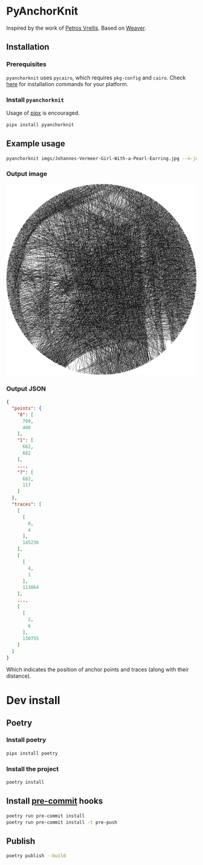 # PyAnchorKnit
Inspired by the work of [Petros Vrellis](https://www.instagram.com/pvrellis/). Based on [Weaver](https://github.com/alyyousuf7/Weaver).

## Installation
### Prerequisites
`pyanchorknit` uses `pycairo`, which requires `pkg-config` and `cairo`. Check [here](https://pycairo.readthedocs.io/en/latest/getting_started.html) for installation commands for your platform.

### Install `pyanchorknit`
Usage of [pipx](https://pypa.github.io/pipx/) is encouraged.

```bash
pipx install pyanchorknit
```

## Example usage
```bash
pyanchorknit imgs/Johannes-Vermeer-Girl-With-a-Pearl-Earring.jpg --n-jobs 16 --n-edges 512 --maxlines 2000 --img-out imgs/
```

### Output image
![Girl with a Pearl Earring](imgs/Johannes-Vermeer-Girl-With-a-Pearl-Earring-weave.png)

### Output JSON
```json
{
  "points": {
    "0": [
      799,
      400
    ],
    "1": [
      682,
      682
    ],
    ...,
    "7": [
      682,
      117
    ]
  },
  "traces": [
    [
      [
        0,
        4
      ],
      145236
    ],
    [
      [
        4,
        1
      ],
      113064
    ],
    ...,
    [
      [
        2,
        6
      ],
      130755
    ]
  ]
}
```

Which indicates the position of anchor points and traces (along with their distance).

# Dev install
## Poetry
### Install poetry
```bash
pipx install poetry
```

### Install the project
```bash
poetry install
```

## Install [pre-commit](https://pre-commit.com) hooks
```bash
poetry run pre-commit install
poetry run pre-commit install -t pre-push
```

## Publish
```bash
poetry publish --build
```
